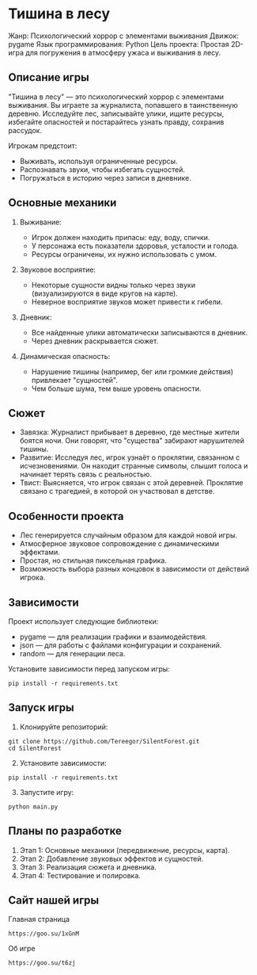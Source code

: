 
Тишина в лесу
=============

Жанр: Психологический хоррор с элементами выживания
Движок: pygame
Язык программирования: Python
Цель проекта: Простая 2D-игра для погружения в атмосферу ужаса и выживания в лесу.

Описание игры
-------------

"Тишина в лесу" — это психологический хоррор с элементами выживания. Вы играете за журналиста, попавшего в таинственную деревню. Исследуйте лес, записывайте улики, ищите ресурсы, избегайте опасностей и постарайтесь узнать правду, сохранив рассудок.

Игрокам предстоит:
- Выживать, используя ограниченные ресурсы.
- Распознавать звуки, чтобы избегать сущностей.
- Погружаться в историю через записи в дневнике.

Основные механики
-----------------

1. Выживание:
   - Игрок должен находить припасы: еду, воду, спички.
   - У персонажа есть показатели здоровья, усталости и голода.
   - Ресурсы ограничены, их нужно использовать с умом.

2. Звуковое восприятие:
   - Некоторые сущности видны только через звуки (визуализируются в виде кругов на карте).
   - Неверное восприятие звуков может привести к гибели.

3. Дневник:
   - Все найденные улики автоматически записываются в дневник.
   - Через дневник раскрывается сюжет.

4. Динамическая опасность:
   - Нарушение тишины (например, бег или громкие действия) привлекает "сущностей".
   - Чем больше шума, тем выше уровень опасности.

Сюжет
-----

- Завязка: Журналист прибывает в деревню, где местные жители боятся ночи. Они говорят, что "существа" забирают нарушителей тишины.
- Развитие: Исследуя лес, игрок узнаёт о проклятии, связанном с исчезновениями. Он находит странные символы, слышит голоса и начинает терять связь с реальностью.
- Твист: Выясняется, что игрок связан с этой деревней. Проклятие связано с трагедией, в которой он участвовал в детстве.

Особенности проекта
-------------------

- Лес генерируется случайным образом для каждой новой игры.
- Атмосферное звуковое сопровождение с динамическими эффектами.
- Простая, но стильная пиксельная графика.
- Возможность выбора разных концовок в зависимости от действий игрока.

Зависимости
-----------

Проект использует следующие библиотеки:
- pygame — для реализации графики и взаимодействия.
- json — для работы с файлами конфигурации и сохранений.
- random — для генерации леса.

Установите зависимости перед запуском игры:
```
pip install -r requirements.txt
```

Запуск игры
-----------

1. Клонируйте репозиторий:
```
git clone https://github.com/Tereegor/SilentForest.git
cd SilentForest
```

2. Установите зависимости:
```
pip install -r requirements.txt
```

3. Запустите игру:
```
python main.py
```

Планы по разработке
-------------------

1. Этап 1: Основные механики (передвижение, ресурсы, карта).
2. Этап 2: Добавление звуковых эффектов и сущностей.
3. Этап 3: Реализация сюжета и дневника.
4. Этап 4: Тестирование и полировка.


Сайт нашей игры
---------------

Главная страница
```
https://goo.su/1xGnM
```

Об игре
```
https://goo.su/t6zj
```